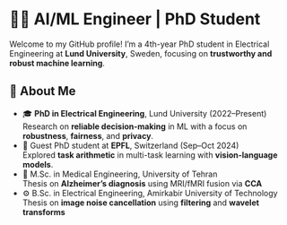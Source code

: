 # 👩‍💻 AI/ML Engineer | PhD Student

Welcome to my GitHub profile! I’m a 4th-year PhD student in Electrical Engineering at **Lund University**, Sweden, focusing on **trustworthy and robust machine learning**.

## 🔬 About Me

- 🎓 **PhD in Electrical Engineering**, Lund University (2022–Present)  
  Research on **reliable decision-making** in ML with a focus on **robustness**, **fairness**, and **privacy**.
- 🧭 Guest PhD student at **EPFL**, Switzerland (Sep–Oct 2024)  
  Explored **task arithmetic** in multi-task learning with **vision-language models**.
- 🧠 M.Sc. in Medical Engineering, University of Tehran  
  Thesis on **Alzheimer’s diagnosis** using MRI/fMRI fusion via **CCA**
- ⚙️ B.Sc. in Electrical Engineering, Amirkabir University of Technology  
  Thesis on **image noise cancellation** using **filtering** and **wavelet transforms**
